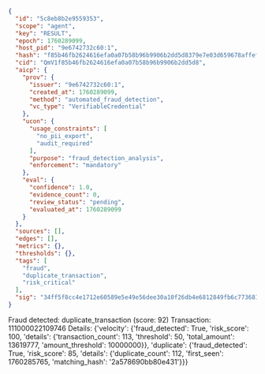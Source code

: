 ```json
{
  "id": "5c8eb8b2e9559353",
  "scope": "agent",
  "key": "RESULT",
  "epoch": 1760289099,
  "host_pid": "9e6742732c60:1",
  "hash": "f85b46fb2624616efa0a07b58b96b9906b2dd5d8379e7e03d659678affef8345",
  "cid": "QmV1f85b46fb2624616efa0a07b58b96b9906b2dd5d8",
  "aicp": {
    "prov": {
      "issuer": "9e6742732c60:1",
      "created_at": 1760289099,
      "method": "automated_fraud_detection",
      "vc_type": "VerifiableCredential"
    },
    "ucon": {
      "usage_constraints": [
        "no_pii_export",
        "audit_required"
      ],
      "purpose": "fraud_detection_analysis",
      "enforcement": "mandatory"
    },
    "eval": {
      "confidence": 1.0,
      "evidence_count": 0,
      "review_status": "pending",
      "evaluated_at": 1760289099
    }
  },
  "sources": [],
  "edges": [],
  "metrics": {},
  "thresholds": {},
  "tags": [
    "fraud",
    "duplicate_transaction",
    "risk_critical"
  ],
  "sig": "34ff5f8cc4e1712e60589e5e49e56dee30a10f26db4e6812849fb6c773681280"
}
```

Fraud detected: duplicate_transaction (score: 92)
Transaction: 111000022109746
Details: {'velocity': {'fraud_detected': True, 'risk_score': 100, 'details': {'transaction_count': 113, 'threshold': 50, 'total_amount': 13619777, 'amount_threshold': 10000000}}, 'duplicate': {'fraud_detected': True, 'risk_score': 85, 'details': {'duplicate_count': 112, 'first_seen': 1760285765, 'matching_hash': '2a578690bb80e431'}}}